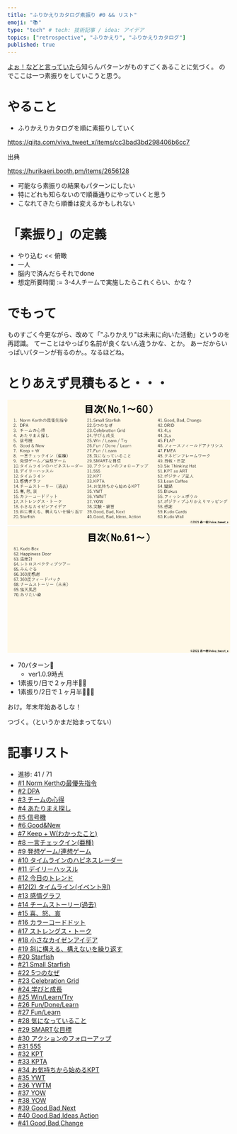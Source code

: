```yaml
---
title: "ふりかえりカタログ素振り #0 && リスト"
emoji: "📚"
type: "tech" # tech: 技術記事 / idea: アイデア
topics: ["retrospective", "ふりかえり", "ふりかえりカタログ"]
published: true
---
```


[よぉ！などと言っていたら](https://retrospective.connpass.com/event/234092/)知らんパターンがものすごくあることに気づく。
のでここは一つ素振りをしていこうと思う。

# やること

* ふりかえりカタログを順に素振りしていく

https://qiita.com/viva_tweet_x/items/cc3bad3bd298406b6cc7

出典

https://hurikaeri.booth.pm/items/2656128

* 可能なら素振りの結果もパターンにしたい
* 特にどれも知らないので順番通りにやっていくと思う
* こなれてきたら順番は変えるかもしれない

# 「素振り」の定義

* やり込む << 俯瞰
* 一人
* 脳内で済んだらそれでdone
* 想定所要時間 := 3-4人チームで実施したらこれくらい、かな？


# でもって

ものすごく今更ながら、改めて「"ふりかえり"は未来に向いた活動」というのを再認識。
てーことはやっぱり名前が良くないん違うかな、とか。
あーだからいっぱいパターンが有るのか。。なるほどね。

# とりあえず見積もると・・・

![retrospective-catalog-1](/images/retrospective-su-bu-ri/list-all-1.png)
![retrospective-catalog-2](/images/retrospective-su-bu-ri/list-all-2.png)


* 70パターン🙋
   * ver1.0.9時点
* 1素振り/日で２ヶ月半🙋🙋
* 1素振り/2日で１ヶ月半🙋🙋🙋

おけ。年末年始あるしな！

つづく。（というかまだ始まってない）

# 記事リスト

* 進捗: 41 / 71
* [#1 Norm Kerthの最優先指令](/datsuns/articles/retrospective-su-bu-ri-1-norm-kerth.md)
* [#2 DPA](/datsuns/articles/retrospective-su-bu-ri-2-dpa.md)
* [#3 チームの心得](/datsuns/articles/retrospective-su-bu-ri-3-team-mind.md)
* [#4 あたりまえ探し](/datsuns/articles/retrospective-su-bu-ri-4-find-basis.md)
* [#5 信号機](/datsuns/articles/retrospective-su-bu-ri-5-traffic-light.md)
* [#6 Good&New](/datsuns/articles/retrospective-su-bu-ri-6-good-and-new.md)
* [#7 Keep + W(わかったこと)](/datsuns/articles/retrospective-su-bu-ri-7-keep-plus-w.md)
* [#8 一言チェックイン(亜種)](/datsuns/articles/retrospective-su-bu-ri-8-checkin-by-single-word.md)
* [#9 発想ゲーム/連想ゲーム](/datsuns/articles/retrospective-su-bu-ri-9-idea-game.md)
* [#10 タイムラインのハピネスレーダー](/datsuns/articles/retrospective-su-bu-ri-10-happiness-radar.md)
* [#11 デイリーハッスル](/datsuns/articles/retrospective-su-bu-ri-11-daily-hassle.md)
* [#12 今日のトレンド](/datsuns/articles/retrospective-su-bu-ri-12-trend-of-today.md)
* [#12(2) タイムライン(イベント別)](/datsuns/articles/retrospective-su-bu-ri-12-2-timeline.md)
* [#13 感情グラフ](/datsuns/articles/retrospective-su-bu-ri-13-emotions-seismogram.md)
* [#14 チームストーリー(過去)](/datsuns/articles/retrospective-su-bu-ri-14-team-story-past.md)
* [#15 喜、怒、哀](/datsuns/articles/retrospective-su-bu-ri-15-mad-sad-glad.md)
* [#16 カラーコードドット](/datsuns/articles/retrospective-su-bu-ri-16-color-code-dot.md)
* [#17 ストレングス・トーク](/datsuns/articles/retrospective-su-bu-ri-17-strength-talk.md)
* [#18 小さなカイゼンアイデア](/datsuns/articles/retrospective-su-bu-ri-18-marginal-gains.md)
* [#19 斜に構える、構えないを繰り返す](/datsuns/articles/retrospective-su-bu-ri-19-nihil-and-honest.md)
* [#20 Starfish](/datsuns/articles/retrospective-su-bu-ri-20-starfish.md)
* [#21 Small Starfish](/datsuns/articles/retrospective-su-bu-ri-21-small-starfish.md)
* [#22 5つのなぜ](/datsuns/articles/retrospective-su-bu-ri-22-five-whys.md)
* [#23 Celebration Grid](/datsuns/articles/retrospective-su-bu-ri-23-celebration-grid.md)
* [#24 学びと成長](/datsuns/articles/retrospective-su-bu-ri-24-learn-and-growth.md)
* [#25 Win/Learn/Try](/datsuns/articles/retrospective-su-bu-ri-25-win-learn-try.md)
* [#26 Fun/Done/Learn](/datsuns/articles/retrospective-su-bu-ri-26-fun-done-learn.md)
* [#27 Fun/Learn](/datsuns/articles/retrospective-su-bu-ri-27-fun-learn.md)
* [#28 気になっていること](/datsuns/articles/retrospective-su-bu-ri-28-concerned.md)
* [#29 SMARTな目標](/datsuns/articles/retrospective-su-bu-ri-29-smart-goals-items.md)
* [#30 アクションのフォローアップ](/datsuns/articles/retrospective-su-bu-ri-30-follow-action-items.md)
* [#31 555](/datsuns/articles/retrospective-su-bu-ri-31-triple-nickels.md)
* [#32 KPT](/datsuns/articles/retrospective-su-bu-ri-32-kpt.md)
* [#33 KPTA](/datsuns/articles/retrospective-su-bu-ri-33-kpta.md)
* [#34 お気持ちから始めるKPT](/datsuns/articles/retrospective-su-bu-ri-34-kpt-on-my-mind.md)
* [#35 YWT](/datsuns/articles/retrospective-su-bu-ri-35-ywt.md)
* [#36 YWTM](/datsuns/articles/retrospective-su-bu-ri-36-ywtm.md)
* [#37 YOW](/datsuns/articles/retrospective-su-bu-ri-37-yow.md)
* [#38 YOW](/datsuns/articles/retrospective-su-bu-ri-38-experiment-excercise.md)
* [#39 Good,Bad,Next](/datsuns/articles/retrospective-su-bu-ri-39-good-bad-next.md)
* [#40 Good,Bad,Ideas,Action](/datsuns/articles/retrospective-su-bu-ri-40-good-bad-ideas-action.md)
* [#41 Good,Bad,Change](/datsuns/articles/retrospective-su-bu-ri-41-good-bad-change.md)


